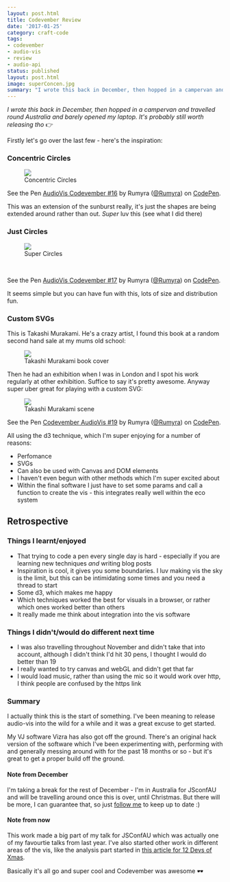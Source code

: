 ```yaml
---
layout: post.html
title: Codevember Review
date: '2017-01-25'
category: craft-code
tags:
- codevember
- audio-vis
- review
- audio-api
status: published
layout: post.html
image: superConcen.jpg
summary: "I wrote this back in December, then hopped in a campervan and travelled round Australia and barely opened my laptop."
---
```


_I wrote this back in December, then hopped in a campervan and travelled round Australia and barely opened my laptop. It's probably still worth releasing tho_ 👉

Firstly let's go over the last few - here's the inspiration:

### Concentric Circles

<figure>
  <img src="media/superConcen.jpg" />
  <figcaption>Concentric Circles</figcaption>
</figure>

<p data-height="300" data-theme-id="1345" data-slug-hash="QGMyXm" data-default-tab="js,result" data-user="Rumyra" data-embed-version="2" data-pen-title="AudioVis Codevember #16" class="codepen">See the Pen <a href="https://codepen.io/Rumyra/pen/QGMyXm/">AudioVis Codevember #16</a> by Rumyra (<a href="http://codepen.io/Rumyra">@Rumyra</a>) on <a href="http://codepen.io">CodePen</a>.</p>
<script async src="https://production-assets.codepen.io/assets/embed/ei.js"></script>

This was an extension of the sunburst really, it's just the shapes are being extended around rather than out. _Super_ luv this (see what I did there)

### Just Circles

<figure>
  <img src="media/superCircles.jpg" />
  <figcaption>Super Circles</figcaption>
</figure>

<br />

<p data-height="300" data-theme-id="1345" data-slug-hash="ENvwMK" data-default-tab="js,result" data-user="Rumyra" data-embed-version="2" data-pen-title="AudioVis Codevember #17" class="codepen">See the Pen <a href="https://codepen.io/Rumyra/pen/ENvwMK/">AudioVis Codevember #17</a> by Rumyra (<a href="http://codepen.io/Rumyra">@Rumyra</a>) on <a href="http://codepen.io">CodePen</a>.</p>
<script async src="https://production-assets.codepen.io/assets/embed/ei.js"></script>

It seems simple but you can have fun with this, lots of size and distribution fun.

### Custom SVGs

This is Takashi Murakami. He's a crazy artist, I found this book at a random second hand sale at my mums old school:

<figure>
  <img src="media/takashiCover.jpg" />
  <figcaption>Takashi Murakami book cover</figcaption>
</figure>

Then he had an exhibition when I was in London and I spot his work regularly at other exhibition. Suffice to say it's pretty awesome. Anyway super uber great for playing with a custom SVG:

<figure>
  <img src="media/takashiScene.jpg" />
  <figcaption>Takashi Murakami scene</figcaption>
</figure>

<p data-height="300" data-theme-id="1345" data-slug-hash="pNdmBO" data-default-tab="html,result" data-user="Rumyra" data-embed-version="2" data-pen-title="Codevember AudioVis #19" class="codepen">See the Pen <a href="https://codepen.io/Rumyra/pen/pNdmBO/">Codevember AudioVis #19</a> by Rumyra (<a href="http://codepen.io/Rumyra">@Rumyra</a>) on <a href="http://codepen.io">CodePen</a>.</p>
<script async src="https://production-assets.codepen.io/assets/embed/ei.js"></script>

All using the d3 technique, which I'm super enjoying for a number of reasons:

- Perfomance
- SVGs
- Can also be used with Canvas and DOM elements
- I haven't even begun with other methods which I'm super excited about
- Within the final software I just have to set some params and call a function to create the vis - this integrates really well within the eco system

## Retrospective

### Things I learnt/enjoyed

- That trying to code a pen every single day is hard - especially if you are learning new techniques _and_ writing blog posts
- Inspiration is cool, it gives you some boundaries. I luv making vis the sky is the limit, but this can be intimidating some times and you need a thread to start
- Some d3, which makes me happy
- Which techniques worked the best for visuals in a browser, or rather which ones worked better than others
- It really made me think about integration into the vis software


### Things I didn't/would do different next time

- I was also travelling throughout November and didn't take that into account, although I didn't think I'd hit 30 pens, I thought I would do better than 19
- I really wanted to try canvas and webGL and didn't get that far
- I would load music, rather than using the mic so it would work over http, I think people are confused by the https link

### Summary

I actually think this is the start of something. I've been meaning to release audio-vis into the wild for a while and it was a great excuse to get started.

 My VJ software Vizra has also got off the ground. There's an original hack version of the software which I've been experimenting with, performing with and generally messing around with for the past 18 months or so - but it's great to get a proper build off the ground.

#### Note from December
I'm taking a break for the rest of December - I'm in Australia for JSconfAU and will be travelling around once this is over, until Christmas. But there will be more, I can guarantee that, so just [follow me](https://twitter.com/Rumyra) to keep up to date :)

#### Note from now
This work made a big part of my talk for JSConfAU which was actually one of my favourtie talks from last year. I've also started other work in different areas of the vis, like the analysis part started in [this article for 12 Devs of Xmas](http://12devsofxmas.co.uk/2017/01/day-12-beat-dis-re-addressing-audio-analysis/).

Basically it's all go and super cool and Codevember was awesome 🕶


